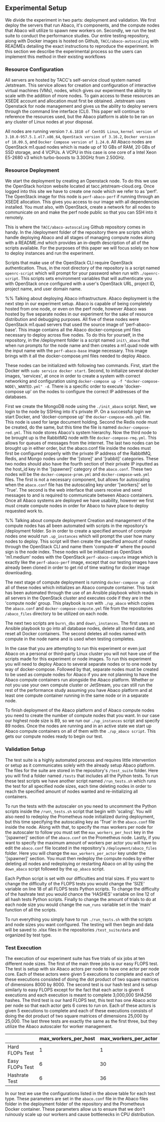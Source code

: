 ## Experimental Setup
We divide the experiment in two parts: deployment and validation. We first  deploy the servers that run Abaco, it's components, and the compute nodes  that  Abaco  will  utilize  to  spawn  new  workers  on. Secondly,  we  run the test suite to conduct the performance studies.  Our entire testing repository, along with Docker images is hosted on Github, `TACC/abaco-autoscaling` with READMEs detailing the exact instructions to reproduce the experiment. In this section we describe the experimental process so the users can implement this method in their existing workflows

### Resource Configuration
All servers are hosted by TACC's self-service cloud system named Jetstream. This service allows for creation and configuration of interactive virtual machines (VMs), nodes, which gives our experiment the ability to scale with the addition of more nodes. To gain access to these resources an XSEDE account and allocation must first be obtained. Jetstream uses Openstack for node management and gives us the ability to deploy servers through the command line interface (CLI). This paper will continue to reference the resources used, but the Abaco platform is able to be ran on any cluster of Linux nodes at your disposal.

All nodes are running version `7.6.1810 of CentOS Linux`, `kernel version of 3.10.0-957.5.1.el7.x86_64`, `OpenStack version of 3.16.2`, `Docker version of 18.09.5`, and `Docker Compose version of 1.24.0`. All Abaco nodes are OpenStack m1.quad nodes which is made up of 10 GBs of RAM, 20 GBs of SSD storage, and 4 VCPUs. A VCPU in this case is one core of a Intel Xeon E5-2680 v3 which turbo-boosts to 3.30GHz from 2.50GHz.

### Resource Deployment
We start the deployment by creating an Openstack node. To do this we use the OpenStack horizon website located at tacc.jetstream-cloud.org. Once logged into this site we have to create one node which we refer to as 'perf'. The OpenStack image for this node is `perf-abaco-perf` if running through an XSEDE allocation. This gives you access to our image with all dependencies installed. You must also, with OpenStack, create a network for all nodes to communicate on and make the perf node public so that you can SSH into it remotely.

This is where the `TACC/abaco-autoscaling` Github repository comes in handy. In the /deployment folder of the repository there are scripts which handle deploying Abaco and all stages of managing compute nodes along with a README.md which provides an in-depth description of all of the scripts available. For the purposes of this paper we will focus solely on how to deploy instances and run the experiment.

Scripts that make use of the OpenStack CLI require OpenStack authentication. Thus, in the root directory of the repository is a script named `openrc-script` which will prompt for your password when run with `./openrc-script`. This scripts sets environment variables that will authenticate you with OpenStack once configured with a user's OpenStack URL, project ID, project name, and user domain name. 

%% Talking about deploying Abaco infrastructure.
Abaco deployment is the next step in our experiment setup. Abaco is capable of being completely hosted from one node, or even on the perf node, however Abaco was hosted by five separate nodes in our experiment for the sake of resource distribution and debugging purposes. All five of these nodes were OpenStack m1.quad servers that used the source image of 'perf-abaco-base'. This image contains all the Abaco docker-compose.yml files necessary to deploy across five nodes. To do this for yourself, in the repository, in the /deployment folder is a script named `init\_abaco` that when run prompts for the node name and then creates a m1.quad node with the input name with the `perf-abaco-base` image necessary. This image brings with it all the docker-compose.yml files needed to deploy Abaco.

These nodes can be initialized with following two commands. First, start the Docker with `sudo service docker start`. Second, to initialize several docker images, 'services', at once in order to create a system with correct networking and configuration using `docker-compose up -f "docker-compose-NODE\_WANTED.yml" -d`. There is a specific order to execute  'docker-compose up' on the nodes to configure the correct IP addresses of the databases.

First we create the MongoDB node using the `./init_abaco` script. Next, we login to the node by SSHing into it's private IP. On a successful login we start Docker, and 'docker-compose up' the `docker-compose-mdb.yml` file. This node is used for large document holding. Second the Redis node must be created, do the same, but this time the file is named `docker-compose-red.yml`. This node stores Abaco's system hierarchy. Now the third node to be brought up is the RabbitMQ node with file `docker-compose-rmq.yml`. This allows for queues of messages from the internet. The last two nodes can be brought up in either order, but the abaco.conf file inside the nodes must first be configured properly with the private IP address of the RabbitMQ, Redis, and Mongo nodes under the '[store]' and '[rabbit]' categories. These two nodes should also have the fourth section of their private IP inputted as the host\_id key in the '[spawner]' category of the `abaco.conf`. These two nodes will be the `docker-compose-prom.yml` and `docker-compose-web.yml` files. The first is not a necessary component, but allows for autoscaling when the `abaco.conf` file has the autoscaling key under '[workers]' set to 'True'. The second is the web interface that users receive and send messages to and is required to communicate between Abaco containers. Once all Abaco systems are deployed we have usability, however we first must create compute nodes in order for Abaco to have place to deploy requested work to.

%% Talking about compute deployment
Creation and management of the compute nodes has all been automated with scripts in the repository's /deployment folder. So in order to create a specified amount of compute nodes one would run `.up_instances` which will prompt the user how many nodes to deploy. This script will then create the specified amount of nodes through the OpenStack CLI and name them 'compute-\#' where the pound sign is the node index. These nodes will be initialized as OpenStack 'm1.medium' nodes with the OpenStack `perf-abaco-compute` image which is exactly like the `perf-abaco-perf` image, except that our testing images have already been cloned in order to get rid of time waiting for docker image downloading.

The next stage of compute deployment is running `docker-compose up -d` on all of these nodes which initializes an Abaco compute container. This task has been automated through the use of an Ansible playbook which reads in all servers in the OpenStack cluster and executes code if they are in the 'compute node' group. This playbook is run with `./up_abaco` which copies the `abaco.conf` and `docker-compose-compute.yml` file from the repositories `/abaco_files` directory to be utilized on each node.

The next two scripts are `burn\_dbs` and `down\_instances`. The first uses an Ansible playbook to go into all database nodes, delete all stored data, and reset all Docker containers. The second deletes all nodes named with compute in the node name and is used when testing completes.

In the case that you are attempting to run this experiment or even just Abaco on a personal or third-party Linux cluster you will not have use of the scripts made for this experiment or node images. To run this experiment you will need to deploy Abaco to several separate nodes or to one node by way of docker-compose. Followed by that, separate nodes must be created to be used as compute nodes for Abaco if you are not planning to have the Abaco compute containers run alongside the Abaco platform. Whether or not you use your own compute cluster or JetStream, you can still run the rest of the performance study assuming you have Abaco platform and at least one compute container running in the same node or in a separate node.

To finish deployment of the Abaco platform and of Abaco compute nodes you need to create the number of compute nodes that you want. In our case our highest node size is 89, so we run our `./up_instances` script and specify 89 nodes. Once the nodes are running and in an active state we start up Abaco compute containers on all of them with the `./up_abaco script`. This gets our compute nodes ready to begin our test.

### Validation Setup
The test suite is a highly automated process and requires little intervention or setup as it communicates solely with the already setup Abaco platform. The files for the suite are stored in the repository's `/test_suite` folder. Here you will find a folder named `/tests` that includes all the Python tests. To run these test scripts we have another script named `/run_tests.sh` which runs the test for all specified node sizes, each time deleting nodes in order to reach the specified amount of nodes wanted and re-initializing all containers.

To run the tests with the autoscaler on you need to uncomment the Python scripts inside the `/run\_tests.sh` script that begin with 'scaling'. You will also need to redeploy the Prometheus node initialized during deployment, but this time specifying the autoscaling key as 'True' in the `abaco.conf` file inside the node. Along with that, to specify the max workers per node for the autoscaler to follow you must set the `max_workers_per_host` key in the '[spawner]' section of the `abaco.conf` on the Prometheus node. Lastly, if you want to specify the maximum amount of workers per actor you will have to edit the `abaco.conf` file located in the repository's `/deployment/abaco_files` folder. Here you will change the `max_workers_per_actor` key under the '[spawner]' section. You must then redeploy the compute nodes by either deleting all nodes and redeploying or restarting Abaco on all by using the `down_abaco` script followed by the `up_abaco` script.

Each Python script is set with our difficulties and trial sizes. If you want to change the difficulty of the FLOPS tests you would change the 'SIZE' variable on line 18 of all FLOPS tests Python scripts. To change the difficulty of the hashrate test you would chance the 'HASHES' variable on line 12 of all hash tests Python scripts. Finally to change the amount of trials to do at each node size you would change the `num_runs` variable set in the 'main' function of all the scripts.

To run everything you simply have to run `./run_tests.sh` with the scripts and node sizes you want configured. The testing will then begin and data will be saved to .xlsx files in the repositories `/test_suite/data` and organized by test type.


### Test Execution
The execution of our experiment suite has five trials of six jobs at ten different node sizes. The first of the main three jobs is our easy FLOPS test. The test is setup with six Abaco actors per node to have one actor per node core. Each of these actors were given 5 executions to complete and each of these executions consisted of doing the dot product of two square matrices of dimensions 8000 by 8000. The second test is our hash test and is setup similarly to easy FLOPS except for the fact that each actor is given 6 executions and each execution is meant to complete 3,000,000 SHA256 hashes. The third test is our hard FLOPS test, this test has one Abaco actor per node so that each actor gets 6 cores to run on. Each of these actors is given 5 executions to complete and each of these executions consists of doing the dot product of two square matrices of dimensions 25,000 by 25,000. The last three tests are exactly the same as the first three, but they utilize the Abaco autoscaler for worker management.

|                 |  max_workers_per_host | max_workers_per_actor |
|-----------------|-----------------------|-----------------------|
| Hard FLOPs Test |           1           |           1           |
| Easy FLOPs Test |           6           |           30          |
| Hashrate Test   |           6           |           36          |

In our test we use the configurations listed in the above table for each test type. These parameters are set in the 	`abaco.conf` file in the Abaco files folder in the deployment folder of the repository and the Prometheus Docker container. These parameters allow us to ensure that we don't ruinously scale up our workers and cause bottlenecks in CPU distribution.

